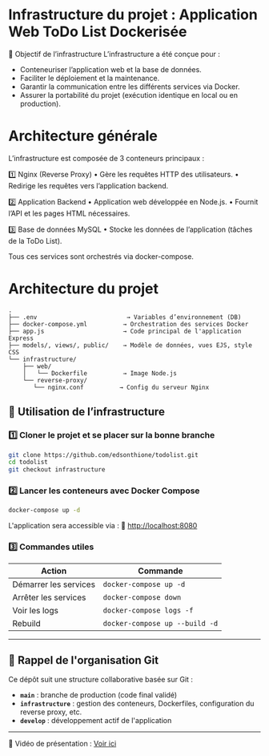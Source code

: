 # Infrastructure du projet : Application Web ToDo List Dockerisée
🔧 Objectif de l’infrastructure
L’infrastructure a été conçue pour :
- Conteneuriser l’application web et la base de données.
- Faciliter le déploiement et la maintenance.
- Garantir la communication entre les différents services via Docker.
- Assurer la portabilité du projet (exécution identique en local ou en production).



# Architecture générale

L’infrastructure est composée de 3 conteneurs principaux :

1️⃣ Nginx (Reverse Proxy)
	•	Gère les requêtes HTTP des utilisateurs.
	•	Redirige les requêtes vers l’application backend.

2️⃣ Application Backend
	•	Application web développée en  Node.js.
	•	Fournit l’API et les pages HTML nécessaires.

3️⃣ Base de données MySQL
	•	Stocke les données de l’application (tâches de la ToDo List).

Tous ces services sont orchestrés via docker-compose.



# Architecture du projet
```shell
.
├── .env                         → Variables d’environnement (DB)
├── docker-compose.yml          → Orchestration des services Docker
├── app.js                      → Code principal de l'application Express
├── models/, views/, public/    → Modèle de données, vues EJS, style CSS
└── infrastructure/
    ├── web/
    │   └── Dockerfile          → Image Node.js
    └── reverse-proxy/
       └── nginx.conf          → Config du serveur Nginx

```
## 🚀 Utilisation de l’infrastructure

### 1️⃣ Cloner le projet et se placer sur la bonne branche

```bash
git clone https://github.com/edsonthione/todolist.git
cd todolist
git checkout infrastructure
```

### 2️⃣ Lancer les conteneurs avec Docker Compose

```bash
docker-compose up -d
```

L'application sera accessible via :
📍 [http://localhost:8080](http://localhost:8080)

### 3️⃣ Commandes utiles

| Action                | Commande                       |
| --------------------- | ------------------------------ |
| Démarrer les services | `docker-compose up -d`         |
| Arrêter les services  | `docker-compose down`          |
| Voir les logs         | `docker-compose logs -f`       |
| Rebuild               | `docker-compose up --build -d` |

---

## 📂 Rappel de l'organisation Git

Ce dépôt suit une structure collaborative basée sur Git :

* **`main`** : branche de production (code final validé)
* **`infrastructure`** : gestion des conteneurs, Dockerfiles, configuration du reverse proxy, etc.
* **`develop`** : développement actif de l'application

---
🎥 Vidéo de présentation : [Voir ici](https://drive.google.com/file/d/1o9NmJXGRyYE9zjiDV5W1T0uG4cafP_xm/view?usp=sharing)


